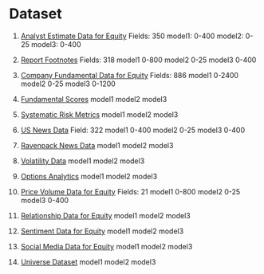 # Dataset

1. [Analyst Estimate Data for Equity](https://platform.worldquantbrain.com/data/data-sets/analyst4)
Fields: 350
model1: 0-400
model2: 0-25
model3: 0-400

1. [Report Footnotes](https://platform.worldquantbrain.com/data/data-sets/fundamental2)
Fields: 318
model1 0-800
model2 0-25
model3 0-400

1. [Company Fundamental Data for Equity](https://platform.worldquantbrain.com/data/data-sets/fundamental6)
Fields: 886
model1 0-2400
model2 0-25
model3 0-1200

1. [Fundamental Scores](https://platform.worldquantbrain.com/data/data-sets/model16)
model1
model2
model3

1. [Systematic Risk Metrics](https://platform.worldquantbrain.com/data/data-sets/model51)
model1
model2
model3

1. [US News Data](https://platform.worldquantbrain.com/data/data-sets/news12)
Field: 322
model1 0-400
model2 0-25
model3 0-400

1. [Ravenpack News Data](https://platform.worldquantbrain.com/data/data-sets/news18)
model1
model2
model3

1. [Volatility Data](https://platform.worldquantbrain.com/data/data-sets/option8)
model1
model2
model3

1.  [Options Analytics](https://platform.worldquantbrain.com/data/data-sets/option9)
model1
model2
model3

1.  [Price Volume Data for Equity](https://platform.worldquantbrain.com/data/data-sets/pv1)
Fields: 21
model1 0-800
model2 0-25
model3 0-400

1.  [Relationship Data for Equity](https://platform.worldquantbrain.com/data/data-sets/pv13)
model1
model2
model3

1.  [Sentiment Data for Equity](https://platform.worldquantbrain.com/data/data-sets/socialmedia12)
model1
model2
model3

1.  [Social Media Data for Equity](https://platform.worldquantbrain.com/data/data-sets/socialmedia8)
model1
model2
model3

1.  [Universe Dataset](https://platform.worldquantbrain.com/data/data-sets/univ1)
model1
model2
model3
